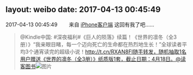 layout: weibo
date: 2017-04-13 00:45:49
---
2017-04-13 00:45:49  &nbsp;&nbsp;&nbsp;&nbsp;&nbsp;&nbsp; 来自 <a href="http://app.weibo.com/t/feed/9ksdit" rel="nofollow">iPhone客户端</a>
这回有我了吧……
>  @Kindle中国: #深夜福利#《巨人的陨落》续篇！《世界的凛冬（全3册）》“我亲眼目睹，每一个迈向死亡的生命都在热烈地生长！”全球读者平均3个通宵读完的超级小说！http://t.cn/RXAN8FI随手转发，随机抽取1名用户赠送《世界的凛冬（全3册）》纸质版1套，截止日期：4月18日。@读客图书 ​​​
>  ![图片](https://wx1.sinaimg.cn/large/c2719308ly1fej1kok72zj20af0dw75z.jpg)

